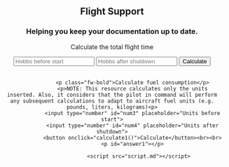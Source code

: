 <html lang="en">
	<body style="text-align:center;">
        <h2>Flight Support</h2>
	<h3>Helping you keep your documentation up to date.</h3>
	<link href="https://cdn.jsdelivr.net/npm/bootstrap@5.0.0-beta1/dist/css/bootstrap.min.css" rel="stylesheet" integrity="sha384-giJF6kkoqNQ00vy+HMDP7azOuL0xtbfIcaT9wjKHr8RbDVddVHyTfAAsrekwKmP1" crossorigin="anonymous">
				 <p class="fw-bold">Calculate the total flight time</p>
		      		 <input type="number" id="num1" placeholder="Hobbs before start">
				 <input type="number" id="num2" placeholder="Hobbs after shutdown">
				 <button onclick="calculate0()">Calculate</button><br><br>
				 <p id="answer0"></p>

				 <p class="fw-bold">Calculate fuel consumption</p>
				 <p>NOTE: This resource calculates only the units inserted. Also, it considers that the pilot in command will perform any subsequent calculations to adapt to aircraft fuel units (e.g. pounds, liters, kilograms)<p>
				 <input type="number" id="num3" placeholder="Units before start">
				 <input type="number" id="num4" placeholder="Units after shutdown">
				 <button onclick="calculate1()">Calculate</button><br><br>
				 <p id="answer1"></p>
				 
			         <script src="script.md"></script>
